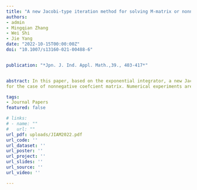 ```yaml
---
title: "A new Jacobi‑type iteration method for solving M‑matrix or nonnegative linear systems"
authors:
- admin
- Mingqian Zhang
- Wei Shi
- Jie Yang
date: "2022-10-15T00:00:00Z"
doi: "10.1007/s13160-021-00488-6"


publication: "*Jpn. J. Ind. Appl. Math.,39., 403-417*"


abstract: In this paper, based on the exponential integrator, a new Jacobi-type iteration method is proposed for solving linear system Ax = b. The traditional Jacobi iteration method can be viewed as a special case of the new method. The convergence and two comparison theorems of the new Jacobi-type method are established for linear system with diferent type of coefcient matrices. The convergence of the traditional Jacobi iteration method follows immediately from these results. It is shown that for the linear system with coefcient matrix that is M-matrix or nonnegative matrix, the new method is convergent. Under suitable conditions, the spectral radius of iteration matrix for new method is much smaller than traditional Jacobi method 
for the case of nonnegative coefcient matrix. Numerical experiments are carried out to show the efectiveness of the new method when dealing with the nonnegative matrix system.

tags:
- Journal Papers
featured: false

# links:
# - name: ""
#   url: ""
url_pdf: uploads/JIAM2022.pdf
url_code: ''
url_dataset: ''
url_poster: ''
url_project: ''
url_slides: ''
url_source: ''
url_video: ''

---
```



